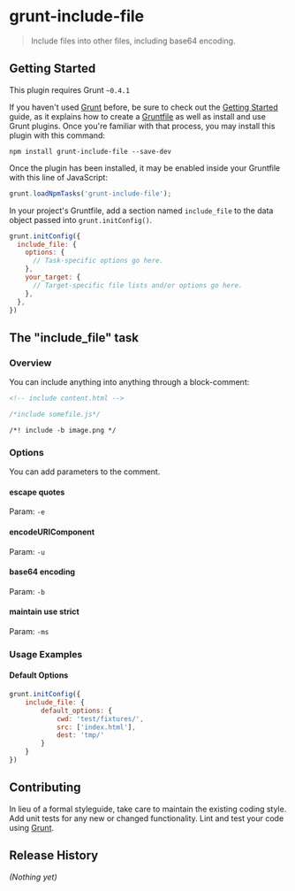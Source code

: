 # grunt-include-file

> Include files into other files, including base64 encoding.

## Getting Started
This plugin requires Grunt `~0.4.1`

If you haven't used [Grunt](http://gruntjs.com/) before, be sure to check out the [Getting Started](http://gruntjs.com/getting-started) guide, as it explains how to create a [Gruntfile](http://gruntjs.com/sample-gruntfile) as well as install and use Grunt plugins. Once you're familiar with that process, you may install this plugin with this command:

```shell
npm install grunt-include-file --save-dev
```

Once the plugin has been installed, it may be enabled inside your Gruntfile with this line of JavaScript:

```js
grunt.loadNpmTasks('grunt-include-file');
```

In your project's Gruntfile, add a section named `include_file` to the data object passed into `grunt.initConfig()`.

```js
grunt.initConfig({
  include_file: {
    options: {
      // Task-specific options go here.
    },
    your_target: {
      // Target-specific file lists and/or options go here.
    },
  },
})
```

## The "include_file" task

### Overview

You can include anything into anything through a block-comment:

```html
<!-- include content.html -->
```

```js
/*include somefile.js*/
```

```less
/*! include -b image.png */
```

### Options

You can add parameters to the comment.

#### escape quotes
Param: `-e`

#### encodeURIComponent
Param: `-u`

#### base64 encoding
Param: `-b`

#### maintain use strict
Param: `-ms`

### Usage Examples

#### Default Options

```js
grunt.initConfig({
	include_file: {
		default_options: {
			cwd: 'test/fixtures/',
			src: ['index.html'],
			dest: 'tmp/'
		}
	}
})
```

## Contributing
In lieu of a formal styleguide, take care to maintain the existing coding style. Add unit tests for any new or changed functionality. Lint and test your code using [Grunt](http://gruntjs.com/).

## Release History
_(Nothing yet)_
